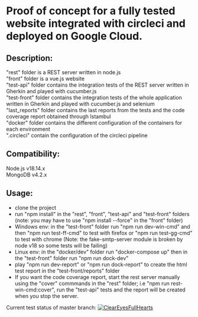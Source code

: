 # Proof of concept for a fully tested website integrated with circleci and deployed on Google Cloud.  
  
## Description:  
"rest" folder is a REST server written in node.js  
"front" folder is a vue.js website  
"test-api" folder contains the integration tests of the REST server written in Gherkin and played with cucumber.js  
"test-front" folder contains the integration tests of the whole application written in Gherkin and played with cucumber.js and selenium  
"last_reports" folder contains the last reports from the tests and the code coverage report obtained through Istambul  
"docker" folder contains the different configuration of the containers for each environment  
".circleci" contain the configuration of the circleci pipeline  
  
## Compatibility:  
Node.js v18.14.x  
MongoDB v4.2.x  
  
## Usage:  
- clone the project  
- run "npm install" in the "rest", "front", "test-api" and "test-front" folders (note: you may have to use "npm install --force" in the "front" folder)  
- Windows env: in the "test-front" folder run "npm run dev-win-cmd" and then "npm run test-ff-cmd" to test with firefox or "npm run test-gg-cmd" to test with chrome (Note: the fake-smtp-server module is broken by node v18 so some tests will be failing)  
- Linux env: in the "docker/dev" folder run "docker-compose up" then in the "test-front" folder run "npm run dock-dev"  
- play "npm run dev-report" or "npm run dock-report" to create the html test report in the "test-front/reports" folder  
- If you want the code coverage report, start the rest server manually using the "cover" commmands in the "rest" folder; i.e "npm run rest-win-cmd:cover", run the "test-api" tests and the report will be created when you stop the server.
  
Current test status of master branch: [![ClearEyesFullHearts](https://circleci.com/gh/ClearEyesFullHearts/mft.svg?style=svg)](https://app.circleci.com/pipelines/github/ClearEyesFullHearts)
